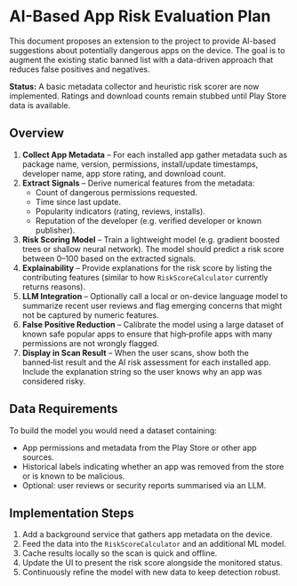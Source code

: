 # AI-Based App Risk Evaluation Plan

This document proposes an extension to the project to provide AI-based suggestions
about potentially dangerous apps on the device. The goal is to augment the
existing static banned list with a data-driven approach that reduces false
positives and negatives.

**Status:** A basic metadata collector and heuristic risk scorer are now
implemented. Ratings and download counts remain stubbed until Play Store data is
available.

## Overview

1. **Collect App Metadata** – For each installed app gather metadata such as
   package name, version, permissions, install/update timestamps, developer
   name, app store rating, and download count.
2. **Extract Signals** – Derive numerical features from the metadata:
   - Count of dangerous permissions requested.
   - Time since last update.
   - Popularity indicators (rating, reviews, installs).
   - Reputation of the developer (e.g. verified developer or known publisher).
3. **Risk Scoring Model** – Train a lightweight model (e.g. gradient boosted
   trees or shallow neural network). The model should predict a risk score
   between 0–100 based on the extracted signals.
4. **Explainability** – Provide explanations for the risk score by listing
   the contributing features (similar to how `RiskScoreCalculator` currently
   returns reasons).
5. **LLM Integration** – Optionally call a local or on-device language model to
   summarize recent user reviews and flag emerging concerns that might not be
   captured by numeric features.
6. **False Positive Reduction** – Calibrate the model using a large dataset of
   known safe popular apps to ensure that high‑profile apps with many
   permissions are not wrongly flagged.
7. **Display in Scan Result** – When the user scans, show both the banned‑list
   result and the AI risk assessment for each installed app. Include the
   explanation string so the user knows why an app was considered risky.

## Data Requirements

To build the model you would need a dataset containing:

- App permissions and metadata from the Play Store or other app sources.
- Historical labels indicating whether an app was removed from the store or is
  known to be malicious.
- Optional: user reviews or security reports summarised via an LLM.

## Implementation Steps

1. Add a background service that gathers app metadata on the device.
2. Feed the data into the `RiskScoreCalculator` and an additional ML model.
3. Cache results locally so the scan is quick and offline.
4. Update the UI to present the risk score alongside the monitored status.
5. Continuously refine the model with new data to keep detection robust.


